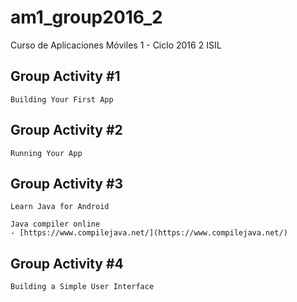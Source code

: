 # am1_group2016_2
Curso de Aplicaciones Móviles 1 - Ciclo 2016 2 ISIL

## Group Activity #1
    Building Your First App

## Group Activity #2
    Running Your App

## Group Activity #3
    Learn Java for Android
    
    Java compiler online 
    - [https://www.compilejava.net/](https://www.compilejava.net/)

## Group Activity #4
    Building a Simple User Interface
